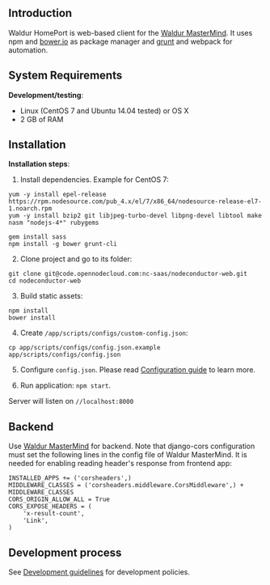 ## Introduction

Waldur HomePort is web-based client for the [Waldur MasterMind][4].
It uses npm and [bower.io][1] as package manager and [grunt][2] and webpack for automation.

## System Requirements

__Development/testing__:

- Linux (CentOS 7 and Ubuntu 14.04 tested) or OS X
- 2 GB of RAM

## Installation

__Installation steps__:

1. Install dependencies. Example for CentOS 7:

```
yum -y install epel-release https://rpm.nodesource.com/pub_4.x/el/7/x86_64/nodesource-release-el7-1.noarch.rpm
yum -y install bzip2 git libjpeg-turbo-devel libpng-devel libtool make nasm "nodejs-4*" rubygems

gem install sass
npm install -g bower grunt-cli
```

2. Clone project and go to its folder:

```
git clone git@code.opennodecloud.com:nc-saas/nodeconductor-web.git
cd nodeconductor-web
```

3. Build static assets:


```
npm install
bower install
```

4. Create `/app/scripts/configs/custom-config.json`:

```
cp app/scripts/configs/config.json.example app/scripts/configs/config.json
```

5. Configure `config.json`. Please read [Configuration guide](docs/config.md) to learn more.

6. Run application: `npm start`.

Server will listen on `//localhost:8000`

## Backend

Use [Waldur MasterMind][4] for backend. Note that django-cors configuration must set the following lines in the config file of Waldur MasterMind. It is needed for enabling reading header's response from frontend app:

```
INSTALLED_APPS += ('corsheaders',)
MIDDLEWARE_CLASSES = ('corsheaders.middleware.CorsMiddleware',) + MIDDLEWARE_CLASSES
CORS_ORIGIN_ALLOW_ALL = True
CORS_EXPOSE_HEADERS = (
    'x-result-count',
    'Link',
)
```

## Development process

See [Development guidelines](docs/development_guideline.md) for development policies.

[1]: http://bower.io
[2]: http://gruntjs.com
[4]: https://code.opennodecloud.com/nodeconductor/nodeconductor-assembly-waldur
